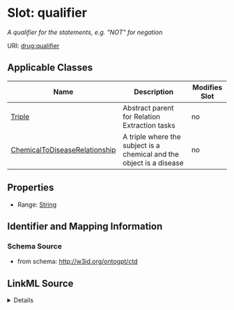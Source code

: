 

# Slot: qualifier


_A qualifier for the statements, e.g. "NOT" for negation_



URI: [drug:qualifier](http://w3id.org/ontogpt/drug/qualifier)



<!-- no inheritance hierarchy -->





## Applicable Classes

| Name | Description | Modifies Slot |
| --- | --- | --- |
| [Triple](Triple.md) | Abstract parent for Relation Extraction tasks |  no  |
| [ChemicalToDiseaseRelationship](ChemicalToDiseaseRelationship.md) | A triple where the subject is a chemical and the object is a disease |  no  |







## Properties

* Range: [String](String.md)





## Identifier and Mapping Information







### Schema Source


* from schema: http://w3id.org/ontogpt/ctd




## LinkML Source

<details>
```yaml
name: qualifier
description: A qualifier for the statements, e.g. "NOT" for negation
from_schema: http://w3id.org/ontogpt/ctd
rank: 1000
alias: qualifier
owner: Triple
domain_of:
- Triple
range: string

```
</details>